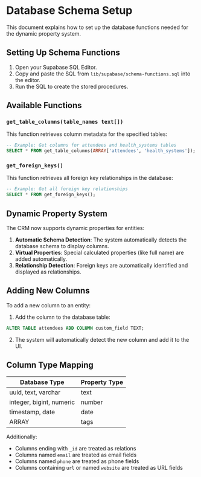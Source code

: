 # Database Schema Setup

This document explains how to set up the database functions needed for the dynamic property system.

## Setting Up Schema Functions

1. Open your Supabase SQL Editor.
2. Copy and paste the SQL from `lib/supabase/schema-functions.sql` into the editor.
3. Run the SQL to create the stored procedures.

## Available Functions

### `get_table_columns(table_names text[])`

This function retrieves column metadata for the specified tables:

```sql
-- Example: Get columns for attendees and health_systems tables
SELECT * FROM get_table_columns(ARRAY['attendees', 'health_systems']);
```

### `get_foreign_keys()`

This function retrieves all foreign key relationships in the database:

```sql
-- Example: Get all foreign key relationships
SELECT * FROM get_foreign_keys();
```

## Dynamic Property System

The CRM now supports dynamic properties for entities:

1. **Automatic Schema Detection**: The system automatically detects the database schema to display columns.
2. **Virtual Properties**: Special calculated properties (like full name) are added automatically.
3. **Relationship Detection**: Foreign keys are automatically identified and displayed as relationships.

## Adding New Columns

To add a new column to an entity:

1. Add the column to the database table:

```sql
ALTER TABLE attendees ADD COLUMN custom_field TEXT;
```

2. The system will automatically detect the new column and add it to the UI.

## Column Type Mapping

| Database Type            | Property Type |
| ------------------------ | ------------- |
| uuid, text, varchar      | text          |
| integer, bigint, numeric | number        |
| timestamp, date          | date          |
| ARRAY                    | tags          |

Additionally:

-   Columns ending with `_id` are treated as relations
-   Columns named `email` are treated as email fields
-   Columns named `phone` are treated as phone fields
-   Columns containing `url` or named `website` are treated as URL fields
